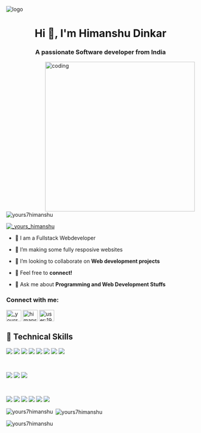 ![logo](https://indoanalytica.com/static/images/bannerr.gif)
<h1 align="center">Hi 👋, I'm Himanshu Dinkar</h1>
<h3 align="center">A passionate Software developer from India</h3>
<img align="right" alt="coding" width="400" src="https://media1.giphy.com/media/v1.Y2lkPTc5MGI3NjExbzNrZzVuczVtdGkxOTgyaXJwcTQ4em1pemF6Y3gydHN1aGt1OGVvcyZlcD12MV9pbnRlcm5hbF9naWZfYnlfaWQmY3Q9cw/M9gbBd9nbDrOTu1Mqx/giphy.gif">

<p align="left"> <img src="https://komarev.com/ghpvc/?username=yours7himanshu&label=Profile%20views&color=0e75b6&style=flat" alt="yours7himanshu" /> </p>

<p align="left"> <a href="https://twitter.com/_yours_himanshu" target="blank"><img src="https://img.shields.io/twitter/follow/_yours_himanshu?logo=twitter&style=for-the-badge" alt="_yours_himanshu" /></a> </p>

- 🔭 I am a Fullstack Webdeveloper

- 🌱 I’m making some fully resposive websites

- 👯 I’m looking to collaborate on **Web development projects**

- 🤝 Feel free to **connect!**

- 💬 Ask me about **Programming and Web Development Stuffs**



<h3 align="left">Connect with me:</h3>
<p align="left">
<a href="https://twitter.com/_yours_himanshu" target="blank"><img align="center" src="https://raw.githubusercontent.com/rahuldkjain/github-profile-readme-generator/master/src/images/icons/Social/twitter.svg" alt="_yours_himanshu" height="30" width="40" /></a>
<a href="https://linkedin.com/in/himanshu-dinkar-722612240" target="blank"><img align="center" src="https://raw.githubusercontent.com/rahuldkjain/github-profile-readme-generator/master/src/images/icons/Social/linked-in-alt.svg" alt="himanshu-dinkar-722612240" height="30" width="40" /></a>
<a href="https://stackoverflow.com/users/user:19799898" target="blank"><img align="center" src="https://raw.githubusercontent.com/rahuldkjain/github-profile-readme-generator/master/src/images/icons/Social/stack-overflow.svg" alt="user:19799898" height="30" width="40" /></a>
</p>

## 💼 Technical Skills

![](https://img.shields.io/badge/Code-React-informational?style=flat&logo=react&color=61DAFB)
![](https://img.shields.io/badge/Code-Redux-informational?style=flat&logo=Redux&color=764ABC)
![](https://img.shields.io/badge/Code-JavaScript-informational?style=flat&logo=JavaScript&color=F7DF1E)
![](https://img.shields.io/badge/Code-Ruby-informational?style=flat&logo=Ruby&color=CC342D)
![](https://img.shields.io/badge/Code-Ruby_on_Rails-informational?style=flat&logo=Ruby-On-Rails&color=CC0000)
![](https://img.shields.io/badge/Code-HTML5-informational?style=flat&logo=HTML5&color=E34F26)
![](https://img.shields.io/badge/Code-PostgreSQL-informational?style=flat&logo=PostgreSQL&color=336791)
![](https://img.shields.io/badge/Code-SQLite-informational?style=flat&logo=SQLite&color=003B57)

</br>

![](https://img.shields.io/badge/Style-Bootstrap-informational?style=flat&logo=Bootstrap&color=7952B3)
![](https://img.shields.io/badge/Style-CSS3-informational?style=flat&logo=CSS3&color=1572B6)
![](https://img.shields.io/badge/Style-styled--components-informational?style=flat&logo=styled-components&color=DB7093)


</br>

![](https://img.shields.io/badge/Tools-Figma-informational?style=flat&logo=Figma&color=F24E1E)
![](https://img.shields.io/badge/Tools-NPM-informational?style=flat&logo=NPM&color=CB3837)
![](https://img.shields.io/badge/Tools-Heroku-informational?style=flat&logo=Heroku&color=430098)
![](https://img.shields.io/badge/Tools-Netlify-informational?style=flat&logo=netlify&color=00C7B7)
![](https://img.shields.io/badge/Tools-Git-informational?style=flat&logo=Git&color=F05032)
![](https://img.shields.io/badge/Tools-GitHub-informational?style=flat&logo=GitHub&color=181717)



<p><img align="left" src="https://github-readme-stats.vercel.app/api/top-langs?username=yours7himanshu&show_icons=true&locale=en&layout=compact" alt="yours7himanshu" /></p>

<p>&nbsp;<img align="center" src="https://github-readme-stats.vercel.app/api?username=yours7himanshu&show_icons=true&locale=en" alt="yours7himanshu" /></p>

<p><img align="center" src="https://github-readme-streak-stats.herokuapp.com/?user=yours7himanshu&" alt="yours7himanshu" /></p>

